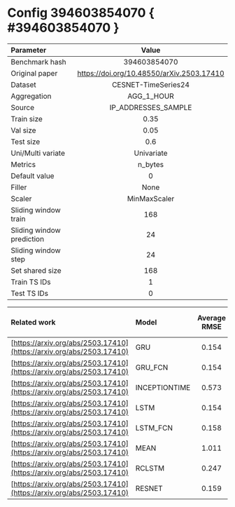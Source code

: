 # Config 394603854070 { #394603854070 }

| Parameter | Value |
|:-----------------|:-----------------:|
| Benchmark hash |  394603854070 |
| Original paper |  <https://doi.org/10.48550/arXiv.2503.17410> |
| Dataset |  CESNET-TimeSeries24 |
| Aggregation |  AGG_1_HOUR |
| Source |  IP_ADDRESSES_SAMPLE |
| Train size |  0.35 |
| Val size |  0.05 |
| Test size |  0.6 |
| Uni/Multi variate |  Univariate |
| Metrics |  n_bytes |
| Default value |  0 |
| Filler |  None |
| Scaler |  MinMaxScaler |
| Sliding window train |  168 |
| Sliding window prediction |  24 |
| Sliding window step |  24 |
| Set shared size |  168 |
| Train TS IDs |  1 |
| Test TS IDs |  0 |

| Related work | Model | Average RMSE | Std RMSE | Average R2-score | Std R2-score |
|:-----------------|:-----------------|:-----------------:|:-----------------:|:-----------------:|:-----------------:|
| [https://arxiv.org/abs/2503.17410](https://arxiv.org/abs/2503.17410) | GRU | 0.154 | 0.82 | -0.31 | 1.5 |
| [https://arxiv.org/abs/2503.17410](https://arxiv.org/abs/2503.17410) | GRU_FCN | 0.154 | 0.82 | -0.61 | 2.1 |
| [https://arxiv.org/abs/2503.17410](https://arxiv.org/abs/2503.17410) | INCEPTIONTIME | 0.573 | 0.77 | -9.22 | 2.5 |
| [https://arxiv.org/abs/2503.17410](https://arxiv.org/abs/2503.17410) | LSTM | 0.154 | 0.82 | -0.35 | 1.6 |
| [https://arxiv.org/abs/2503.17410](https://arxiv.org/abs/2503.17410) | LSTM_FCN | 0.158 | 0.82 | -1.28 | 3.0 |
| [https://arxiv.org/abs/2503.17410](https://arxiv.org/abs/2503.17410) | MEAN | 1.011 | 2.86 | 0.01 | 0.1 |
| [https://arxiv.org/abs/2503.17410](https://arxiv.org/abs/2503.17410) | RCLSTM | 0.247 | 1.17 | -0.99 | 2.6 |
| [https://arxiv.org/abs/2503.17410](https://arxiv.org/abs/2503.17410) | RESNET | 0.159 | 0.82 | -0.92 | 2.6 |
